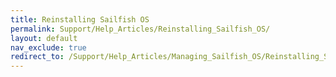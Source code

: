 ```yaml
---
title: Reinstalling Sailfish OS
permalink: Support/Help_Articles/Reinstalling_Sailfish_OS/
layout: default
nav_exclude: true
redirect_to: /Support/Help_Articles/Managing_Sailfish_OS/Reinstalling_Sailfish_OS/
---
```


